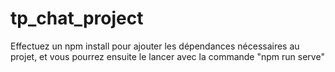 # tp_chat_project

Effectuez un npm install pour ajouter les dépendances nécessaires au projet, et vous pourrez ensuite le lancer avec la commande "npm run serve"
